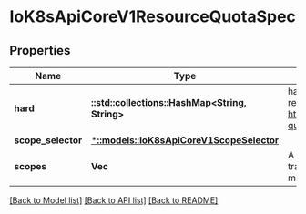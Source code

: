 # IoK8sApiCoreV1ResourceQuotaSpec

## Properties
Name | Type | Description | Notes
------------ | ------------- | ------------- | -------------
**hard** | **::std::collections::HashMap<String, String>** | hard is the set of desired hard limits for each named resource. More info: https://kubernetes.io/docs/concepts/policy/resource-quotas/ | [optional] 
**scope_selector** | [***::models::IoK8sApiCoreV1ScopeSelector**](io.k8s.api.core.v1.ScopeSelector.md) |  | [optional] 
**scopes** | **Vec<String>** | A collection of filters that must match each object tracked by a quota. If not specified, the quota matches all objects. | [optional] 

[[Back to Model list]](../README.md#documentation-for-models) [[Back to API list]](../README.md#documentation-for-api-endpoints) [[Back to README]](../README.md)


